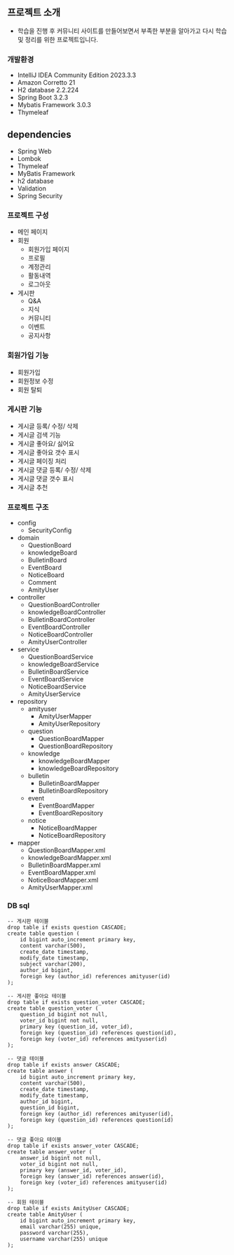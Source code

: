 ## 프로젝트 소개
- 학습을 진행 후 커뮤니티 사이트를 만들어보면서 부족한 부분을 알아가고 다시 학습 및 정리를 위한 프로젝트입니다.

### 개발환경
- IntelliJ IDEA Community Edition 2023.3.3
- Amazon Corretto 21
- H2 database 2.2.224
- Spring Boot 3.2.3
- Mybatis Framework 3.0.3
- Thymeleaf

## dependencies
- Spring Web
- Lombok
- Thymeleaf
- MyBatis Framework
- h2 database
- Validation
- Spring Security

### 프로젝트 구성
- 메인 페이지
- 회원
  - 회원가입 페이지
  - 프로필
  - 계정관리
  - 활동내역
  - 로그아웃
- 게시판
  - Q&A
  - 지식
  - 커뮤니티
  - 이벤트
  - 공지사항

### 회원가입 기능
- 회원가입
- 회원정보 수정
- 회원 탈퇴

### 게시판 기능
- 게시글 등록/ 수정/ 삭제
- 게시글 검색 기능
- 게시글 좋아요/ 싫어요
- 게시글 좋아요 갯수 표시
- 게시글 페이징 처리
- 게시글 댓글 등록/ 수정/ 삭제
- 게시글 댓글 갯수 표시
- 게시글 추천

### 프로젝트 구조
- config
  - SecurityConfig
- domain
  - QuestionBoard
  - knowledgeBoard
  - BulletinBoard
  - EventBoard
  - NoticeBoard
  - Comment
  - AmityUser
- controller
  - QuestionBoardController
  - knowledgeBoardController
  - BulletinBoardController
  - EventBoardController
  - NoticeBoardController
  - AmityUserController
- service
  - QuestionBoardService
  - knowledgeBoardService
  - BulletinBoardService
  - EventBoardService
  - NoticeBoardService
  - AmityUserService
- repository
  - amityuser
    - AmityUserMapper
    - AmityUserRepository
  - question
    - QuestionBoardMapper
    - QuestionBoardRepository
  - knowledge
    - knowledgeBoardMapper
    - knowledgeBoardRepository
  - bulletin
    - BulletinBoardMapper
    - BulletinBoardRepository
  - event
    - EventBoardMapper
    - EventBoardRepository
  - notice
    - NoticeBoardMapper    
    - NoticeBoardRepository
- mapper
  - QuestionBoardMapper.xml
  - knowledgeBoardMapper.xml
  - BulletinBoardMapper.xml
  - EventBoardMapper.xml
  - NoticeBoardMapper.xml
  - AmityUserMapper.xml


### DB sql
```
-- 게시판 테이블
drop table if exists question CASCADE;
create table question (
    id bigint auto_increment primary key,
    content varchar(500),
    create_date timestamp,
    modify_date timestamp,
    subject varchar(200),
    author_id bigint,
    foreign key (author_id) references amityuser(id)
);

-- 게시판 좋아요 테이블
drop table if exists question_voter CASCADE;
create table question_voter (
    question_id bigint not null,
    voter_id bigint not null,
    primary key (question_id, voter_id),
    foreign key (question_id) references question(id),
    foreign key (voter_id) references amityuser(id)
);

-- 댓글 테이블
drop table if exists answer CASCADE;
create table answer (
    id bigint auto_increment primary key,
    content varchar(500),
    create_date timestamp,
    modify_date timestamp,
    author_id bigint,
    question_id bigint,
    foreign key (author_id) references amityuser(id),
    foreign key (question_id) references question(id)
);

-- 댓글 좋아요 테이블
drop table if exists answer_voter CASCADE;
create table answer_voter (
    answer_id bigint not null,
    voter_id bigint not null,
    primary key (answer_id, voter_id),
    foreign key (answer_id) references answer(id),
    foreign key (voter_id) references amityuser(id)
);

-- 회원 테이블
drop table if exists AmityUser CASCADE;
create table AmityUser (
    id bigint auto_increment primary key,
    email varchar(255) unique,
    password varchar(255),
    username varchar(255) unique
);
```